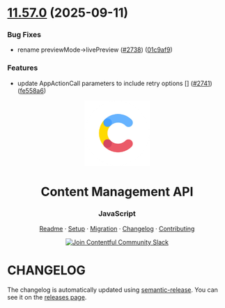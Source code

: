 # [11.57.0](https://github.com/contentful/contentful-management.js/compare/v11.56.0...v11.57.0) (2025-09-11)


### Bug Fixes

* rename previewMode->livePreview ([#2738](https://github.com/contentful/contentful-management.js/issues/2738)) ([01c9af9](https://github.com/contentful/contentful-management.js/commit/01c9af907dabeaf7e3b695e5e0c95ec5737a6617))


### Features

* update AppActionCall parameters to include retry options [] ([#2741](https://github.com/contentful/contentful-management.js/issues/2741)) ([fe558a6](https://github.com/contentful/contentful-management.js/commit/fe558a6642a644dcb0a9b094886aad1c47fb20f8))

<!-- shared header  START -->

<p align="center">
  <a href="https://www.contentful.com/developers/docs/references/content-management-api/">
    <img alt="Contentful Logo" title="Contentful" src="images/contentful-icon.png" width="150">
  </a>
</p>

<h1 align='center'>Content Management API</h1>

<h3 align="center">JavaScript</h3>

<p align="center">
  <a href="README.md">Readme</a> · 
  <a href="SETUP.md">Setup</a> · 
  <a href="MIGRATION.md">Migration</a> · 
  <a href="CHANGELOG.md">Changelog</a> · 
  <a href="CONTRIBUTING.md">Contributing</a>
</p>

<p align="center">
  <a href="https://www.contentful.com/slack/">
    <img src="https://img.shields.io/badge/-Join%20Community%20Slack-2AB27B.svg?logo=slack&maxAge=31557600" alt="Join Contentful Community Slack">
  </a>
</p>

<!-- shared header  END -->

# CHANGELOG

The changelog is automatically updated using
[semantic-release](https://github.com/semantic-release/semantic-release). You
can see it on the [releases page](https://github.com/contentful/contentful-management.js/releases).
